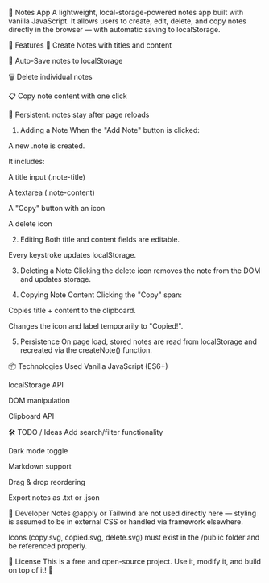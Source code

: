 📝 Notes App
A lightweight, local-storage-powered notes app built with vanilla JavaScript. It allows users to create, edit, delete, and copy notes directly in the browser — with automatic saving to localStorage.

🚀 Features
📌 Create Notes with titles and content

💾 Auto-Save notes to localStorage

🗑️ Delete individual notes

📋 Copy note content with one click

🔁 Persistent: notes stay after page reloads


1. Adding a Note
When the "Add Note" button is clicked:

A new .note is created.

It includes:

A title input (.note-title)

A textarea (.note-content)

A "Copy" button with an icon

A delete icon

2. Editing
Both title and content fields are editable.

Every keystroke updates localStorage.

3. Deleting a Note
Clicking the delete icon removes the note from the DOM and updates storage.

4. Copying Note Content
Clicking the "Copy" span:

Copies title + content to the clipboard.

Changes the icon and label temporarily to "Copied!".

5. Persistence
On page load, stored notes are read from localStorage and recreated via the createNote() function.


📦 Technologies Used
Vanilla JavaScript (ES6+)

localStorage API

DOM manipulation

Clipboard API


🛠️ TODO / Ideas
Add search/filter functionality

Dark mode toggle

Markdown support

Drag & drop reordering

Export notes as .txt or .json

🧠 Developer Notes
@apply or Tailwind are not used directly here — styling is assumed to be in external CSS or handled via framework elsewhere.

Icons (copy.svg, copied.svg, delete.svg) must exist in the /public folder and be referenced properly.

📄 License
This is a free and open-source project. Use it, modify it, and build on top of it! 🚀